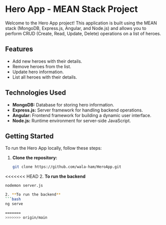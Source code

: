 # Hero App - MEAN Stack Project

Welcome to the Hero App project! This application is built using the MEAN stack (MongoDB, Express.js, Angular, and Node.js) and allows you to perform CRUD (Create, Read, Update, Delete) operations on a list of heroes.

## Features

- Add new heroes with their details.
- Remove heroes from the list.
- Update hero information.
- List all heroes with their details.

## Technologies Used

- **MongoDB:** Database for storing hero information.
- **Express.js:** Server framework for handling backend operations.
- **Angular:** Frontend framework for building a dynamic user interface.
- **Node.js:** Runtime environment for server-side JavaScript.

## Getting Started

To run the Hero App locally, follow these steps:

1. **Clone the repository:**
   ```bash
   git clone https://github.com/wala-ham/HeroApp.git
   
<<<<<<< HEAD
2. **To run the backend**
   ```bash
  nodemon server.js

2. **To run the backend**
   ```bash
  ng serve

=======
>>>>>>> origin/main
